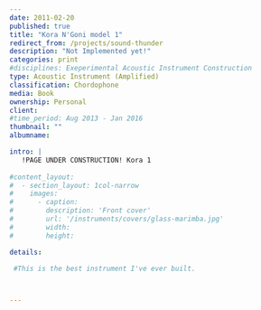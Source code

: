 ```yaml
---
date: 2011-02-20
published: true
title: "Kora N'Goni model 1"
redirect_from: /projects/sound-thunder
description: "Not Implemented yet!"
categories: print
#disciplines: Exeperimental Acoustic Instrument Construction
type: Acoustic Instrument (Amplified)
classification: Chordophone
media: Book
ownership: Personal
client:
#time_period: Aug 2013 - Jan 2016
thumbnail: ""
albumname: 

intro: |
   !PAGE UNDER CONSTRUCTION! Kora 1 
  
#content_layout:
#  - section_layout: 1col-narrow
#    images:
#      - caption:
#        description: 'Front cover'
#        url: '/instruments/covers/glass-marimba.jpg'
#        width:
#        height:

details:

 #This is the best instrument I've ever built.



---
```

